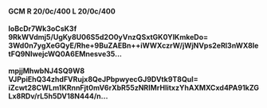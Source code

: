 #### GCM R 20/0c/400 L 20/0c/400
**loBcDr7Wk3oCsK3f**<br/>**9RkWVdmj5/UgKy8U06S5d2O0yVnzQSxtGK0YIKmkeDo=**<br/>**3Wd0n7ygXeGQyE/Rhe+9BuZAEBn++iWWXczrW/jWjNVps2eRl3nWX8letFQ9NIwejcWQ0A6EMnesve35...**<br/><br/>
**mpjjMhwbNJ4SQ9W8**<br/>**VJPpiEhQ34zhdFVRujx8QeJPbpwyecGJ9DVtk9T8QuI=**<br/>**iZcwt28CWLm1KRnnFjt0mV6rXbR55zNRIMrHlitxzYhAXMXCxd4PA91kZGLx8RDv/rL5h5DV18N444/n...**